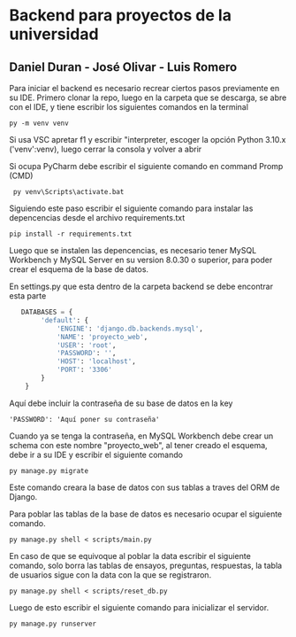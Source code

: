 # Backend para proyectos de la universidad
## Daniel Duran - José Olivar - Luis Romero

Para iniciar el backend es necesario recrear ciertos pasos previamente en su IDE.
Primero clonar la repo, luego en la carpeta que se descarga, se abre con el IDE, y tiene escribir los siguientes comandos en la terminal

```py -m venv venv```

Si usa VSC apretar f1 y escribir "interpreter, escoger la opción Python 3.10.x ('venv':venv), luego cerrar la consola y volver a abrir

Si ocupa PyCharm debe escribir el siguiente comando en command Promp (CMD)

``` py venv\Scripts\activate.bat```

Siguiendo este paso escribir el siguiente comando para instalar las depencencias desde el archivo requirements.txt

```pip install -r requirements.txt```

Luego que se instalen las depencencias, es necesario tener MySQL Workbench  y MySQL Server en su version 8.0.30 o superior, para poder crear el esquema de la base de datos.

En settings.py que esta dentro de la carpeta backend se debe encontrar esta parte

```python
   DATABASES = {
        'default': {
            'ENGINE': 'django.db.backends.mysql',
            'NAME': 'proyecto_web',
            'USER': 'root',
            'PASSWORD': '',
            'HOST': 'localhost',
            'PORT': '3306'
        }
    }
```

Aquí debe incluir la contraseña de su base de datos en la key 

```'PASSWORD': 'Aquí poner su contraseña'``` 

Cuando ya se tenga la contraseña, en MySQL Workbench debe crear un schema con este nombre "proyecto_web", al tener creado el esquema, debe ir a su IDE y escribir el siguiente comando

```py manage.py migrate```

Este comando creara la base de datos con sus tablas a traves del ORM de Django.

Para poblar las tablas de la base de datos es necesario ocupar el siguiente comando.

```py manage.py shell < scripts/main.py```

En caso de que se equivoque al poblar la data escribir el siguiente comando, solo borra las tablas de ensayos, preguntas, respuestas, la tabla de usuarios sigue con la data con la que se registraron.

```py manage.py shell < scripts/reset_db.py```

Luego de esto escribir el siguiente comando para inicializar el servidor.

```py manage.py runserver```





